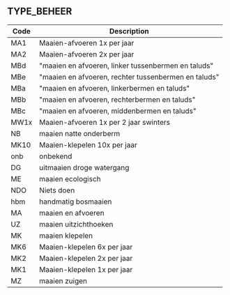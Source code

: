 ## TYPE_BEHEER				
				
|	Code	|	Description	|
|	---	|	---	|
|	MA1	|	Maaien-afvoeren 1x per jaar	|
|	MA2	|	Maaien-afvoeren 2x per jaar	|
|	MBd	|	"maaien en afvoeren, linker tussenbermen en taluds"	|
|	MBe	|	"maaien en afvoeren, rechter tussenbermen en taluds"	|
|	MBa	|	"maaien en afvoeren, linkerbermen en taluds"	|
|	MBb	|	"maaien en afvoeren, rechterbermen en taluds"	|
|	MBc	|	"maaien en afvoeren, middenbermen en taluds"	|
|	MW1x	|	Maaien-afvoeren 1x per 2 jaar swinters	|
|	NB	|	maaien natte onderberm	|
|	MK10	|	Maaien-klepelen 10x per jaar	|
|	onb	|	onbekend	|
|	DG	|	uitmaaien droge watergang	|
|	ME	|	maaien ecologisch	|
|	NDO	|	Niets doen	|
|	hbm	|	handmatig bosmaaien	|
|	MA	|	maaien en afvoeren	|
|	UZ	|	maaien uitzichthoeken	|
|	MK	|	maaien klepelen	|
|	MK6	|	Maaien-klepelen 6x per jaar	|
|	MK2	|	Maaien-klepelen 2x per jaar	|
|	MK1	|	Maaien-klepelen 1x per jaar	|
|	MZ	|	maaien zuigen	|
